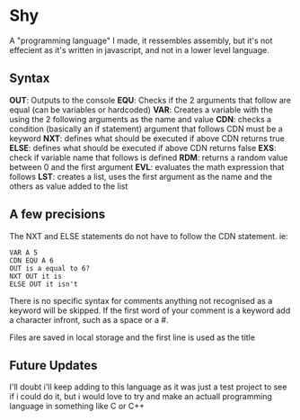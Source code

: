 # Shy

A "programming language" I made, it ressembles assembly, but it's not effecient as it's written in javascript, and not in a lower level language.

## Syntax

**OUT**: Outputs to the console
**EQU**: Checks if the 2 arguments that follow are equal (can be variables or hardcoded)
**VAR**: Creates a variable with the using the 2 following arguments as the name and value
**CDN**: checks a condition (basically an if statement) argument that follows CDN must be a keyword
**NXT**: defines what should be executed if above CDN returns true
**ELSE**: defines what should be executed if above CDN returns false
**EXS**: check if variable name that follows is defined
**RDM**: returns a random value between 0 and the first argument
**EVL**: evaluates the math expression that follows
**LST**: creates a list, uses the first argument as the name and the others as value added to the list

## A few precisions

The NXT and ELSE statements do not have to follow the CDN statement. ie:

```
VAR A 5
CDN EQU A 6
OUT is a equal to 6?
NXT OUT it is
ELSE OUT it isn't
```
There is no specific syntax for comments anything not recognised as a keyword will be skipped. If the first word of your comment is a keyword add a character infront, such as a space or a #.

Files are saved in local storage and the first line is used as the title

## Future Updates

I'll doubt i'll keep adding to this language as it was just a test project to see if i could do it, but i would love to try and make an actuall programming language in something like C or C++
